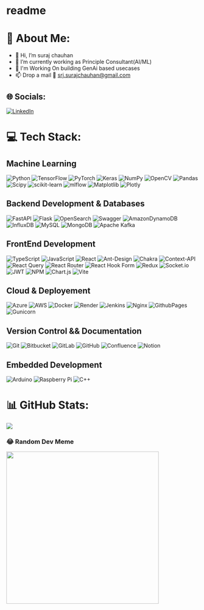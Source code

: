 # readme
# 💫 About Me:
- 👋 Hi, I’m suraj chauhan<br>
- 👀 I’m currently working as Principle Consultant(AI/ML)<br>
- 🌱 I'm Working On building GenAi based usecases <br>
- 📫 Drop a mail :envelope_with_arrow: srj.surajchauhan@gmail.com


## 🌐 Socials:
[![LinkedIn](https://img.shields.io/badge/LinkedIn-%230077B5.svg?logo=linkedin&logoColor=white)](https://linkedin.com/in/srjchauhan) 

# 💻 Tech Stack:
## Machine Learning
![Python](https://img.shields.io/badge/Python-3670A0?style=plastic&logo=python&logoColor=ffdd54) 
![TensorFlow](https://img.shields.io/badge/TensorFlow-%23FF6F00.svg?style=plastic&logo=TensorFlow&logoColor=white) 
![PyTorch](https://img.shields.io/badge/PyTorch-%23EE4C2C.svg?style=plastic&logo=PyTorch&logoColor=white) 
![Keras](https://img.shields.io/badge/Keras-%23D00000.svg?style=plastic&logo=Keras&logoColor=white) 
![NumPy](https://img.shields.io/badge/Numpy-%23013243.svg?style=plastic&logo=numpy&logoColor=white)
![OpenCV](https://img.shields.io/badge/Opencv-%23white.svg?style=plastic&logo=opencv&logoColor=white)
![Pandas](https://img.shields.io/badge/Pandas-%23150458.svg?style=plastic&logo=pandas&logoColor=white)
![Scipy](https://img.shields.io/badge/SciPy-%230C55A5.svg?style=plastic&logo=scipy&logoColor=%white)
![scikit-learn](https://img.shields.io/badge/Scikit--learn-%23F7931E.svg?style=plastic&logo=scikit-learn&logoColor=white) 
![mlflow](https://img.shields.io/badge/Mlflow-%23d9ead3.svg?style=plastic&logo=mlflow&logoColor=blue)
![Matplotlib](https://img.shields.io/badge/Matplotlib-%23ffffff.svg?style=plastic&logo=Matplotlib&logoColor=black)
![Plotly](https://img.shields.io/badge/Plotly-%233F4F75.svg?style=plastic&logo=plotly&logoColor=white)



## Backend Development & Databases
![FastAPI](https://img.shields.io/badge/FastAPI-005571?style=plastic&logo=fastapi)
![Flask](https://img.shields.io/badge/Flask-%23000.svg?style=plastic&logo=flask&logoColor=white)
![OpenSearch](https://img.shields.io/badge/Opensearch-blue?style=plastic&logo=opensearch)
![Swagger](https://img.shields.io/badge/-Swagger-%23Clojure?style=plastic&logo=swagger&logoColor=white) 
![AmazonDynamoDB](https://img.shields.io/badge/Amazon%20DynamoDB-4053D6?style=plastic&logo=Amazon%20DynamoDB&logoColor=white) 
![InfluxDB](https://img.shields.io/badge/InfluxDB-22ADF6?style=plastic&logo=InfluxDB&logoColor=white) 
![MySQL](https://img.shields.io/badge/Mysql-4479A1.svg?style=plastic&logo=mysql&logoColor=white) 
![MongoDB](https://img.shields.io/badge/MongoDB-%234ea94b.svg?style=plastic&logo=mongodb&logoColor=white) 
![Apache Kafka](https://img.shields.io/badge/Apache%20Kafka-000?style=plastic&logo=apachekafka)

## FrontEnd Development

![TypeScript](https://img.shields.io/badge/Typescript-%23007ACC.svg?style=plastic&logo=typescript&logoColor=white)
![JavaScript](https://img.shields.io/badge/Javascript-%23323330.svg?style=plastic&logo=javascript&logoColor=%23F7DF1E) 
![React](https://img.shields.io/badge/React-%2320232a.svg?style=plastic&logo=react&logoColor=%2361DAFB) 
![Ant-Design](https://img.shields.io/badge/-AntDesign-%230170FE?style=plastic&logo=ant-design&logoColor=white) 
![Chakra](https://img.shields.io/badge/Chakra-%234ED1C5.svg?style=plastic&logo=chakraui&logoColor=white)
![Context-API](https://img.shields.io/badge/Context--Api-000000?style=plastic&logo=react) 
![React Query](https://img.shields.io/badge/-React%20Query-FF4154?style=plastic&logo=react%20query&logoColor=white) 
![React Router](https://img.shields.io/badge/React_Router-CA4245?style=plastic&logo=react-router&logoColor=white) 
![React Hook Form](https://img.shields.io/badge/React%20Hook%20Form-%23EC5990.svg?style=plastic&logo=reacthookform&logoColor=white) 
![Redux](https://img.shields.io/badge/Redux-%23593d88.svg?style=plastic&logo=redux&logoColor=white) 
![Socket.io](https://img.shields.io/badge/Socket.io-black?style=plastic&logo=socket.io&badgeColor=010101) 
![JWT](https://img.shields.io/badge/JWT-black?style=plastic&logo=JSON%20web%20tokens) 
![NPM](https://img.shields.io/badge/NPM-%23CB3837.svg?style=plastic&logo=npm&logoColor=white)
![Chart.js](https://img.shields.io/badge/Chart.js-F5788D.svg?style=plastic&logo=chart.js&logoColor=white) 
![Vite](https://img.shields.io/badge/Vite-%23646CFF.svg?style=plastic&logo=vite&logoColor=white)


## Cloud & Deployement

![Azure](https://img.shields.io/badge/Azure-%230072C6.svg?style=plastic&logo=microsoftazure&logoColor=white) 
![AWS](https://img.shields.io/badge/AWS-%23FF9900.svg?style=plastic&logo=amazon-aws&logoColor=white)
![Docker](https://img.shields.io/badge/Docker-%230db7ed.svg?style=plastic&logo=docker&logoColor=white)
![Render](https://img.shields.io/badge/Render-%46E3B7.svg?style=plastic&logo=render&logoColor=white)
![Jenkins](https://img.shields.io/badge/Jenkins-%232C5263.svg?style=plastic&logo=jenkins&logoColor=white)
![Nginx](https://img.shields.io/badge/Nginx-%23009639.svg?style=plastic&logo=nginx&logoColor=white)
![GithubPages](https://img.shields.io/badge/Github%20pages-121013?style=plastic&logo=github&logoColor=white)
![Gunicorn](https://img.shields.io/badge/Gunicorn-%298729.svg?style=plastic&logo=gunicorn&logoColor=white)   


## Version Control && Documentation

![Git](https://img.shields.io/badge/Git-%23F05033.svg?style=plastic&logo=git&logoColor=white)
![Bitbucket](https://img.shields.io/badge/Bitbucket-%230047B3.svg?style=plastic&logo=bitbucket&logoColor=white) 
![GitLab](https://img.shields.io/badge/Gitlab-%23181717.svg?style=plastic&logo=gitlab&logoColor=white) 
![GitHub](https://img.shields.io/badge/Github-%23121011.svg?style=plastic&logo=github&logoColor=white)
![Confluence](https://img.shields.io/badge/Confluence-%23172BF4.svg?style=plastic&logo=confluence&logoColor=white)
![Notion](https://img.shields.io/badge/Notion-%23000000.svg?style=plastic&logo=notion&logoColor=white)

## Embedded Development

![Arduino](https://img.shields.io/badge/-Arduino-00979D?style=plastic&logo=Arduino&logoColor=white) 
![Raspberry Pi](https://img.shields.io/badge/-RaspberryPi-C51A4A?style=plastic&logo=Raspberry-Pi)
![C++](https://img.shields.io/badge/C++-%2300599C.svg?style=plastic&logo=c%2B%2B&logoColor=white) 


# 📊 GitHub Stats:
<!-- ![](https://github-readme-stats.vercel.app/api?username=srjchauhan&theme=dark&hide_border=false&include_all_commits=true&count_private=true)<br/>
![](https://github-readme-streak-stats.herokuapp.com/?user=srjchauhan&theme=dark&hide_border=false)<br/> -->
![](https://github-readme-stats.vercel.app/api/top-langs/?username=srjchauhan&theme=dark&hide_border=false&include_all_commits=true&count_private=true&layout=compact)

<!-- ### 🔝 Top Contributed Repo
![](https://github-contributor-stats.vercel.app/api?username=srjchauhan&limit=5&theme=dark&combine_all_yearly_contributions=true) -->

### 😂 Random Dev Meme
<img src='https://memer-new.vercel.app/' style="height: 400px;"/>
